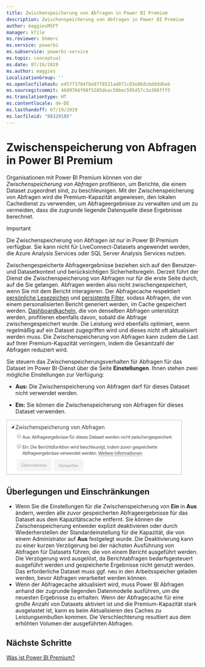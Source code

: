 ```yaml
---
title: Zwischenspeicherung von Abfragen in Power BI Premium
description: Zwischenspeicherung von Abfragen in Power BI Premium
author: maggiesMSFT
manager: kfile
ms.reviewer: bhmerc
ms.service: powerbi
ms.subservice: powerbi-service
ms.topic: conceptual
ms.date: 07/16/2019
ms.author: maggies
LocalizationGroup: ''
ms.openlocfilehash: e45773784fbe97f8521ad071c03e86dcbddddbeb
ms.sourcegitcommit: 4689766f08f5285deac50bec595d57c3a398fff5
ms.translationtype: HT
ms.contentlocale: de-DE
ms.lasthandoff: 07/19/2019
ms.locfileid: "68329105"
---
```

# <a name="query-caching-in-power-bi-premium"></a>Zwischenspeicherung von Abfragen in Power BI Premium

Organisationen mit Power BI Premium können von der *Zwischenspeicherung von Abfragen* profitieren, um Berichte, die einem Dataset zugeordnet sind, zu beschleunigen. Mit der Zwischenspeicherung von Abfragen wird die Premium-Kapazität angewiesen, den lokalen Cachedienst zu verwenden, um Abfrageergebnisse zu verwalten und um zu vermeiden, dass die zugrunde liegende Datenquelle diese Ergebnisse berechnet.

> [!IMPORTANT]
> Die Zwischenspeicherung von Abfragen ist nur in Power BI Premium verfügbar. Sie kann nicht für LiveConnect-Datasets angewendet werden, die Azure Analysis Services oder SQL Server Analysis Services nutzen.

Zwischengespeicherte Abfrageergebnisse beziehen sich auf den Benutzer- und Datasetkontext und berücksichtigen Sicherheitsregeln. Derzeit führt der Dienst die Zwischenspeicherung von Abfragen nur für die erste Seite durch, auf die Sie gelangen. Abfragen werden also nicht zwischengespeichert, wenn Sie mit dem Bericht interagieren. Der Abfragecache respektiert [persönliche Lesezeichen](consumer/end-user-bookmarks.md#personal-bookmarks) und [persistente Filter](https://powerbi.microsoft.com/blog/announcing-persistent-filters-in-the-service/), sodass Abfragen, die von einem personalisierten Bericht generiert werden, im Cache gespeichert werden. [Dashboardkacheln](service-dashboard-tiles.md), die von denselben Abfragen unterstützt werden, profitieren ebenfalls davon, sobald die Abfrage zwischengespeichert wurde. Die Leistung wird ebenfalls optimiert, wenn regelmäßig auf ein Dataset zugegriffen wird und dieses nicht oft aktualisiert werden muss. Die Zwischenspeicherung von Abfragen kann zudem die Last auf Ihrer Premium-Kapazität verringern, indem die Gesamtzahl der Abfragen reduziert wird.

Sie steuern das Zwischenspeicherungsverhalten für Abfragen für das Dataset im Power BI-Dienst über die Seite **Einstellungen**. Ihnen stehen zwei mögliche Einstellungen zur Verfügung:

- **Aus:** Die Zwischenspeicherung von Abfragen darf für dieses Dataset nicht verwendet werden.

- **Ein:** Sie können die Zwischenspeicherung von Abfragen für dieses Dataset verwenden.

![Dialogfeld „Zwischenspeicherung von Abfragen“](media/power-bi-query-caching/power-bi-query-caching.png)

## <a name="considerations-and-limitations"></a>Überlegungen und Einschränkungen

- Wenn Sie die Einstellungen für die Zwischenspeicherung von **Ein** in **Aus** ändern, werden alle zuvor gespeicherten Abfrageergebnisse für das Dataset aus dem Kapazitätscache entfernt. Sie können die Zwischenspeicherung entweder explizit deaktivieren oder durch Wiederherstellen der Standardeinstellung für die Kapazität, die von einem Administrator auf **Aus** festgelegt wurde. Die Deaktivierung kann zu einer kurzen Verzögerung bei der nächsten Ausführung von Abfragen für Datasets führen, die von einem Bericht ausgeführt werden. Die Verzögerung wird ausgelöst, da Berichtabfragen bedarfsgesteuert ausgeführt werden und gespeicherte Ergebnisse nicht genutzt werden. Das erforderliche Dataset muss ggf. neu in den Arbeitsspeicher geladen werden, bevor Abfragen verarbeitet werden können.
- Wenn der Abfragecache aktualisiert wird, muss Power BI Abfragen anhand der zugrunde liegenden Datenmodelle ausführen, um die neuesten Ergebnisse zu erhalten. Wenn der Abfragecache für eine große Anzahl von Datasets aktiviert ist und die Premium-Kapazität stark ausgelastet ist, kann es beim Aktualisieren des Caches zu Leistungseinbußen kommen. Die Verschlechterung resultiert aus dem erhöhten Volumen der ausgeführten Abfragen.

## <a name="next-steps"></a>Nächste Schritte

[Was ist Power BI Premium?](service-premium-what-is.md)

